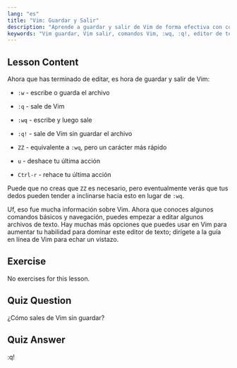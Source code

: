 ```yaml
---
lang: "es"
title: "Vim: Guardar y Salir"
description: "Aprende a guardar y salir de Vim de forma efectiva con comandos esenciales como :w, :q y :wq. Domina las operaciones básicas de Vim para una edición de texto eficiente."
keywords: "Vim guardar, Vim salir, comandos Vim, :wq, :q!, editor de texto Linux, tutorial Vim, Vim para principiantes"
---
```


## Lesson Content

Ahora que has terminado de editar, es hora de guardar y salir de Vim:

- `:w` - escribe o guarda el archivo
- `:q` - sale de Vim
- `:wq` - escribe y luego sale
- `:q!` - sale de Vim sin guardar el archivo
- `ZZ` - equivalente a `:wq`, pero un carácter más rápido

- `u` - deshace tu última acción
- `Ctrl-r` - rehace tu última acción

Puede que no creas que `ZZ` es necesario, pero eventualmente verás que tus dedos pueden tender a inclinarse hacia esto en lugar de `:wq`.

Uf, eso fue mucha información sobre Vim. Ahora que conoces algunos comandos básicos y navegación, puedes empezar a editar algunos archivos de texto. Hay muchas más opciones que puedes usar en Vim para aumentar tu habilidad para dominar este editor de texto; dirígete a la guía en línea de Vim para echar un vistazo.

## Exercise

No exercises for this lesson.

## Quiz Question

¿Cómo sales de Vim sin guardar?

## Quiz Answer

:q!
